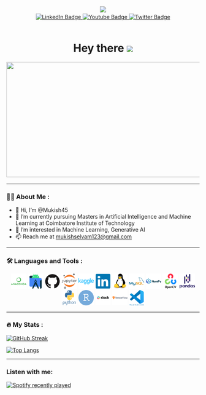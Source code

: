 <div id="header" align="center">
  <img src="https://media.giphy.com/media/M9gbBd9nbDrOTu1Mqx/giphy.gif" width="100"/>
</div>


<div id="badges" align="center">
  <a href="https://www.linkedin.com/in/mukish-s2034033/">
    <img src="https://img.shields.io/badge/LinkedIn-blue?style=for-the-badge&logo=linkedin&logoColor=white" alt="LinkedIn Badge"/>
  </a>
  <a href="your-youtube-URL">
    <img src="https://img.shields.io/badge/YouTube-red?style=for-the-badge&logo=youtube&logoColor=white" alt="Youtube Badge"/>
  </a>
  <a href="https://twitter.com/mukish_s">
    <img src="https://img.shields.io/badge/Twitter-blue?style=for-the-badge&logo=twitter&logoColor=white" alt="Twitter Badge"/>
  </a>
</div>


<div id="badges" align="center">
  <img src="https://komarev.com/ghpvc/?username=Mukish45&style=flat-square&color=blue" alt=""/>
</div>


<h1 align='center'>
  Hey there
  <img src="https://media.giphy.com/media/hvRJCLFzcasrR4ia7z/giphy.gif" width="30px"/>
</h1>

<div align="center">
  <img src="https://media.giphy.com/media/dWesBcTLavkZuG35MI/giphy.gif" width="600" height="300"/>
</div>

---

### :man_technologist: About Me :
- 👋 Hi, I’m @Mukish45
- 🌱 I’m currently pursuing Masters in Artificial Intelligence and Machine Learning at Coimbatore Institute of Technology
- 👀 I’m interested in Machine Learning, Generative AI
- 📫 Reach me at mukishselvam123@gmail.com

---
### :hammer_and_wrench: Languages and Tools :
<div align="center">
  <img src="https://github.com/devicons/devicon/blob/master/icons/anaconda/anaconda-original-wordmark.svg" title="Anaconda" alt="Anaconda" width="40" height="40"/>
  <img src="https://github.com/devicons/devicon/blob/master/icons/androidstudio/androidstudio-original.svg" title="Android Studio" alt="Android Studio" width="40" height="40"/>
<!--   <img src="https://github.com/devicons/devicon/blob/master/icons/css3/css3-original.svg" title="CSS3" alt="CSS3" width="40" height="40"/> -->
<!--   <img src="https://github.com/devicons/devicon/blob/master/icons/debian/debian-original.svg" title="Debian" alt="Debian" width="40" height="40"/> -->
<!--   <img src="https://github.com/devicons/devicon/blob/master/icons/docker/docker-original.svg" title="Docker" alt="Docker" width="40" height="40"/> -->
<!--   <img src="https://github.com/devicons/devicon/blob/master/icons/figma/figma-original.svg" title="Figma" alt="Figma" width="40" height="40"/> -->
<!--   <img src="https://github.com/devicons/devicon/blob/master/icons/firebase/firebase-plain.svg" title="Firebase" alt="Firebase" width="40" height="40"/> -->
  <img src="https://github.com/devicons/devicon/blob/master/icons/github/github-original.svg" title="GitHub" alt="GitHub" width="40" height="40"/>
<!--   <img src="https://github.com/devicons/devicon/blob/master/icons/heroku/heroku-original-wordmark.svg" title="Heroku" alt="Heroku" width="40" height="40"/> -->
<!--   <img src="https://github.com/devicons/devicon/blob/master/icons/html5/html5-original-wordmark.svg" title="HTML" alt="HTML" width="40" height="40"/> -->
  <img src="https://github.com/devicons/devicon/blob/master/icons/jupyter/jupyter-original-wordmark.svg" title="Jupyter" alt="Jupyter" width="40" height="40"/>
  <img src="https://github.com/devicons/devicon/blob/master/icons/kaggle/kaggle-original-wordmark.svg" title="Kaggle" alt="Kaggle" width="40" height="40"/>
  <img src="https://github.com/devicons/devicon/blob/master/icons/linkedin/linkedin-original.svg" title="LinkedIn" alt="LinkedIn" width="40" height="40"/>
  <img src="https://github.com/devicons/devicon/blob/master/icons/linux/linux-original.svg" title="Linux" alt="Linux" width="40" height="40"/>
  <img src="https://github.com/devicons/devicon/blob/master/icons/mysql/mysql-original-wordmark.svg" title="MySQL" alt="MySQL" width="40" height="40"/>
  <img src="https://github.com/devicons/devicon/blob/master/icons/numpy/numpy-original-wordmark.svg" title="Numpy" alt="Numpy" width="40" height="40"/>
  <img src="https://github.com/devicons/devicon/blob/master/icons/opencv/opencv-original-wordmark.svg" title="OpenCV" alt="OpenCV" width="40" height="40"/>
<!--   <img src="https://github.com/devicons/devicon/blob/master/icons/oracle/oracle-original.svg" title="Oracle" alt="Oracle" width="40" height="40"/> -->
  <img src="https://github.com/devicons/devicon/blob/master/icons/pandas/pandas-original-wordmark.svg" title="Pandas" alt="Pandas" width="40" height="40"/>
  <img src="https://github.com/devicons/devicon/blob/master/icons/python/python-original-wordmark.svg" title="Python" alt="Python" width="40" height="40"/>
  <img src="https://github.com/devicons/devicon/blob/master/icons/rstudio/rstudio-original.svg" title="R studio" alt="R Studio" width="40" height="40"/>
  <img src="https://github.com/devicons/devicon/blob/master/icons/slack/slack-original-wordmark.svg" title="Slack" alt="Slack" width="40" height="40"/>
  <img src="https://github.com/devicons/devicon/blob/master/icons/tensorflow/tensorflow-original-wordmark.svg" title="TensorFlow" alt="TensorFlow" width="40" height="40"/>
<!--   <img src="https://github.com/devicons/devicon/blob/master/icons/ubuntu/ubuntu-plain-wordmark.svg" title="Ubuntu" alt="Ubuntu" width="40" height="40"/> -->
  <img src="https://github.com/devicons/devicon/blob/master/icons/vscode/vscode-original-wordmark.svg" title="Visual Studio Code" alt="Visual Studio Code" width="40" height="40"/>
</div>


---

### :fire: My Stats :

[![GitHub Streak](http://github-readme-streak-stats.herokuapp.com?user=Mukish45&theme=dark&background=000000)](https://git.io/streak-stats)

[![Top Langs](https://github-readme-stats.vercel.app/api/top-langs/?username=Mukish45&layout=compact&theme=vision-friendly-dark)](https://github.com/anuraghazra/github-readme-stats)

---

### Listen with me:
[![Spotify recently played](https://spotify-recently-played-readme.vercel.app/api?user=31jcr6bohkd542rpefvhudn3y2ii)](https://open.spotify.com/user/31jcr6bohkd542rpefvhudn3y2ii)
<!---
Mukish45/Mukish45 is a ✨ special ✨ repository because its `README.md` (this file) appears on your GitHub profile.
You can click the Preview link to take a look at your changes
--->
